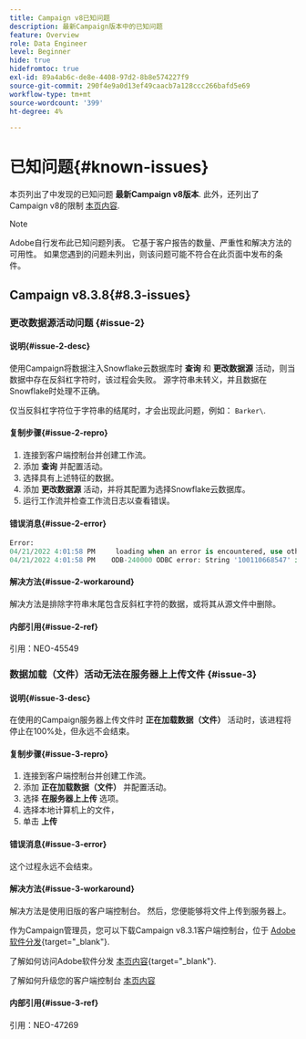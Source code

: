 ```yaml
---
title: Campaign v8已知问题
description: 最新Campaign版本中的已知问题
feature: Overview
role: Data Engineer
level: Beginner
hide: true
hidefromtoc: true
exl-id: 89a4ab6c-de8e-4408-97d2-8b8e574227f9
source-git-commit: 290f4e9a0d13ef49caacb7a128ccc266bafd5e69
workflow-type: tm+mt
source-wordcount: '399'
ht-degree: 4%

---
```


# 已知问题{#known-issues}

本页列出了中发现的已知问题 **最新Campaign v8版本**. 此外，还列出了Campaign v8的限制 [本页内容](ac-guardrails.md).


>[!NOTE]
>
>Adobe自行发布此已知问题列表。 它基于客户报告的数量、严重性和解决方法的可用性。 如果您遇到的问题未列出，则该问题可能不符合在此页面中发布的条件。

## Campaign v8.3.8{#8.3-issues}

### 更改数据源活动问题 {#issue-2}

#### 说明{#issue-2-desc}

使用Campaign将数据注入Snowflake云数据库时 **查询** 和 **更改数据源** 活动，则当数据中存在反斜杠字符时，该过程会失败。 源字符串未转义，并且数据在Snowflake时处理不正确。

仅当反斜杠字符位于字符串的结尾时，才会出现此问题，例如： `Barker\`.


#### 复制步骤{#issue-2-repro}

1. 连接到客户端控制台并创建工作流。
1. 添加 **查询** 并配置活动。
1. 选择具有上述特征的数据。
1. 添加 **更改数据源** 活动，并将其配置为选择Snowflake云数据库。
1. 运行工作流并检查工作流日志以查看错误。


#### 错误消息{#issue-2-error}

```sql
Error:
04/21/2022 4:01:58 PM     loading when an error is encountered, use other values such as 'SKIP_FILE' or 'CONTINUE' for the ON_ERROR option. For more information on loading options, please run 'info loading_data' in a SQL client. SQLState: 22000
04/21/2022 4:01:58 PM    ODB-240000 ODBC error: String '100110668547' is too long and would be truncated   File 'wkf1656797_21_1_3057430574#458516uploadPart0.chunk.gz', line 1, character 0   Row 90058, column "WKF1656797_21_1"["SCARRIER_ROUTE":13]   If you would like to continue
```

#### 解决方法{#issue-2-workaround}

解决方法是排除字符串末尾包含反斜杠字符的数据，或将其从源文件中删除。


#### 内部引用{#issue-2-ref}

引用：NEO-45549


### 数据加载（文件）活动无法在服务器上上传文件 {#issue-3}

#### 说明{#issue-3-desc}

在使用的Campaign服务器上传文件时 **正在加载数据（文件）** 活动时，该进程将停止在100%处，但永远不会结束。

#### 复制步骤{#issue-3-repro}

1. 连接到客户端控制台并创建工作流。
1. 添加 **正在加载数据（文件）** 并配置活动。
1. 选择 **在服务器上上传** 选项。
1. 选择本地计算机上的文件，
1. 单击 **上传**


#### 错误消息{#issue-3-error}

这个过程永远不会结束。

#### 解决方法{#issue-3-workaround}

解决方法是使用旧版的客户端控制台。 然后，您便能够将文件上传到服务器上。

作为Campaign管理员，您可以下载Campaign v8.3.1客户端控制台，位于 [Adobe软件分发](https://experience.adobe.com/#/downloads/content/software-distribution/en/campaign.html?1_group.propertyvalues.property=.%2Fjcr%3Acontent%2Fmetadata%2Fdc%3Aversion&amp;1_group.propertyvalues.operation=equals&amp;1_group.propertyvalues.0_values=target-version%3Acampaign%2F8&amp;orderby=%40jcr%3Acontent%2Fjcr%3AlastModified&amp;orderby.sort=desc&amp;layout=list&amp;p.offset=0&amp;p.limit=4){target="_blank"}.

了解如何访问Adobe软件分发 [本页内容](https://experienceleague.adobe.com/docs/experience-cloud/software-distribution/home.html?lang=zh-Hans){target="_blank"}.

了解如何升级您的客户端控制台 [本页内容](connect.md)

#### 内部引用{#issue-3-ref}

引用：NEO-47269


